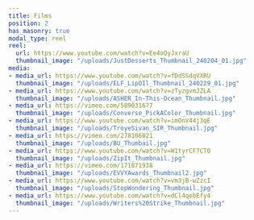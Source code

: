 ```yaml
---
title: Films
position: 2
has_masonry: true
modal_type: reel
reel:
  url: https://www.youtube.com/watch?v=Ee4oQyJxraU
  thumbnail_image: "/uploads/JustDesserts_Thumbnail_240204_01.jpg"
media:
- media_url: https://www.youtube.com/watch?v=fDdSSdqVXRU
  thumbnail_image: "/uploads/ELF_LipOIl_Thumbnail_240229_01.jpg"
- media_url: https://www.youtube.com/watch?v=zTyzgvmJZLA
  thumbnail_image: "/uploads/ASHER_In-This-Ocean_Thumbnail.jpg"
- media_url: https://vimeo.com/589031677
  thumbnail_image: "/uploads/Converse_PickAColor_Thumbnail.jpg"
- media_url: https://www.youtube.com/watch?v=imOnV44j3qE
  thumbnail_image: "/uploads/TroyeSivan_SIR_Thumbnail.jpg"
- media_url: https://vimeo.com/278106021
  thumbnail_image: "/uploads/BU_Thumbail.jpg"
- media_url: https://www.youtube.com/watch?v=W1tyrCF7CT0
  thumbnail_image: "/uploads/ZipIt_Thumbnail.jpg"
- media_url: https://vimeo.com/171871938
  thumbnail_image: "/uploads/EVVYAwards_Thumbnail2.jpg"
- media_url: https://www.youtube.com/watch?v=vm3jB-wZzcI
  thumbnail_image: "/uploads/StopWondering_Thumbnail.jpg"
- media_url: https://www.youtube.com/watch?v=dCl4qebEfy4
  thumbnail_image: "/uploads/Writers%20Strike_Thumbnail.jpg"
---
```


